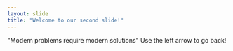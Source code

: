 ```yaml
---
layout: slide
title: "Welcome to our second slide!"
---
```

"Modern problems require modern solutions"
Use the left arrow to go back!
